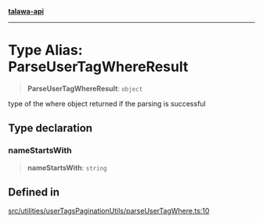 [**talawa-api**](../../../../README.md)

***

# Type Alias: ParseUserTagWhereResult

> **ParseUserTagWhereResult**: `object`

type of the where object returned if the parsing is successful

## Type declaration

### nameStartsWith

> **nameStartsWith**: `string`

## Defined in

[src/utilities/userTagsPaginationUtils/parseUserTagWhere.ts:10](https://github.com/Suyash878/talawa-api/blob/e4413cec641a837926071678fed3c7f67234e31e/src/utilities/userTagsPaginationUtils/parseUserTagWhere.ts#L10)
